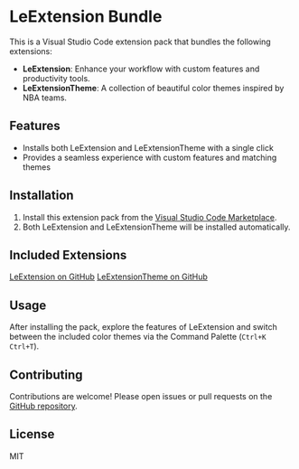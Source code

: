 # LeExtension Bundle

This is a Visual Studio Code extension pack that bundles the following extensions:

- **LeExtension**: Enhance your workflow with custom features and productivity tools.
- **LeExtensionTheme**: A collection of beautiful color themes inspired by NBA teams.

## Features

- Installs both LeExtension and LeExtensionTheme with a single click
- Provides a seamless experience with custom features and matching themes

## Installation

1. Install this extension pack from the [Visual Studio Code Marketplace](https://marketplace.visualstudio.com/items?itemName=SahithBodla.leextension-bundle).
2. Both LeExtension and LeExtensionTheme will be installed automatically.

## Included Extensions

  [LeExtension on GitHub](https://github.com/bodlasahith/LeExtension)
  [LeExtensionTheme on GitHub](https://github.com/bodlasahith/LeExtensionTheme)

## Usage

After installing the pack, explore the features of LeExtension and switch between the included color themes via the Command Palette (`Ctrl+K Ctrl+T`).

## Contributing

Contributions are welcome! Please open issues or pull requests on the [GitHub repository](https://github.com/bodlasahith/LeExtensionBundle).

## License

MIT
